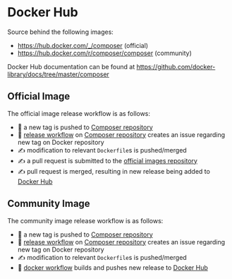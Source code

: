 # Docker Hub

Source behind the following images:

- https://hub.docker.com/_/composer (official) 
- https://hub.docker.com/r/composer/composer (community)

Docker Hub documentation can be found at https://github.com/docker-library/docs/tree/master/composer


## Official Image

The official image release workflow is as follows:

- :robot: a new tag is pushed to [Composer repository]
- :robot: [release workflow] on [Composer repository] creates an issue regarding new tag on Docker repository
- :writing_hand: modification to relevant `Dockerfile`s is pushed/merged
- :writing_hand: a pull request is submitted to the [official images repository]
- :writing_hand: pull request is merged, resulting in new release being added to [Docker Hub](https://hub.docker.com/_/composer)


## Community Image

The community image release workflow is as follows:

- :robot: a new tag is pushed to [Composer repository]
- :robot: [release workflow] on [Composer repository] creates an issue regarding new tag on Docker repository
- :writing_hand: modification to relevant `Dockerfile`s is pushed/merged
- :robot: [docker workflow] builds and pushes new release to [Docker Hub](https://hub.docker.com/r/composer/composer)


[composer repository]: https://github.com/composer/composer
[official images repository]: https://github.com/docker-library/official-images/
[release workflow]: https://github.com/composer/composer/blob/832af78e284b23a8f43914b2571fb4c48a7b108a/.github/workflows/release.yml#L81-L96
[docker workflow]: https://github.com/composer/docker/blob/master/.github/workflows/docker.yaml
